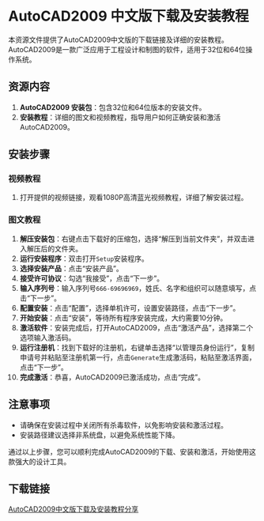 # AutoCAD2009 中文版下载及安装教程

本资源文件提供了AutoCAD2009中文版的下载链接及详细的安装教程。AutoCAD2009是一款广泛应用于工程设计和制图的软件，适用于32位和64位操作系统。

## 资源内容

1. **AutoCAD2009 安装包**：包含32位和64位版本的安装文件。
2. **安装教程**：详细的图文和视频教程，指导用户如何正确安装和激活AutoCAD2009。

## 安装步骤

### 视频教程

1. 打开提供的视频链接，观看1080P高清蓝光视频教程，详细了解安装过程。

### 图文教程

1. **解压安装包**：右键点击下载好的压缩包，选择“解压到当前文件夹”，并双击进入解压后的文件夹。
2. **运行安装程序**：双击打开`Setup`安装程序。
3. **选择安装产品**：点击“安装产品”。
4. **接受许可协议**：勾选“我接受”，点击“下一步”。
5. **输入序列号**：输入序列号`666-69696969`，姓氏、名字和组织可以随意填写，点击“下一步”。
6. **配置安装**：点击“配置”，选择单机许可，设置安装路径，点击“下一步”。
7. **开始安装**：点击“安装”，等待所有程序安装完成，大约需要10分钟。
8. **激活软件**：安装完成后，打开AutoCAD2009，点击“激活产品”，选择第二个选项输入激活码。
9. **运行注册机**：找到下载好的注册机，右键单击选择“以管理员身份运行”，复制申请号并粘贴至注册机第一行，点击`Generate`生成激活码，粘贴至激活界面，点击“下一步”。
10. **完成激活**：恭喜，AutoCAD2009已激活成功，点击“完成”。

## 注意事项

- 请确保在安装过程中关闭所有杀毒软件，以免影响安装和激活过程。
- 安装路径建议选择非系统盘，以避免系统性能下降。

通过以上步骤，您可以顺利完成AutoCAD2009的下载、安装和激活，开始使用这款强大的设计工具。

## 下载链接

[AutoCAD2009中文版下载及安装教程分享](https://pan.quark.cn/s/2393b397d00d)